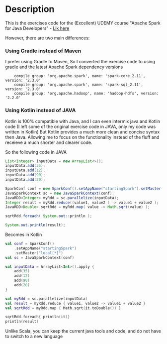 # Description
This is the exercises code for the (Excellent) UDEMY course "Apache Spark for Java Developers"  - [Lik here](https://www.udemy.com/share/100DmqAEQYc1hTQn4=/) 

However, there are two main differences:

### Using Gradle instead of  Maven
I prefer using Gradle to Maven, So I converted the exercise code to using gradle and the latest Apache Spark dependency versions
```
    compile group: 'org.apache.spark', name: 'spark-core_2.11', version: '2.3.0'
    compile group: 'org.apache.spark', name: 'spark-sql_2.11', version: '2.3.0'
    compile group: 'org.apache.hadoop', name: 'hadoop-hdfs', version: '2.2.0'
``` 

### Using Kotlin instead of JAVA
Kotlin is 100% compatible with Java, and I can even intermix java and Kotlin code (I left some of the original exercise code in JAVA, only my code was written in Kotlin)
But Kotlin provides a much more clean and concise syntax then Java.
Allowing me to focus on the functionality instead of the fluff and receieve a much shorter and clearer code.

So the following code in JAVA
```java
List<Integer> inputData = new ArrayList<>();
inputData.add(35);
inputData.add(12);
inputData.add(90);
inputData.add(20);

SparkConf conf = new SparkConf().setAppName("startingSpark").setMaster("local[*]");
JavaSparkContext sc = new JavaSparkContext(conf);
JavaRDD<Integer> myRdd = sc.parallelize(inputData);
Integer result = myRdd.reduce((value1, value2 ) -> value1 + value2 );
JavaRDD<Double> sqrtRdd = myRdd.map( value -> Math.sqrt(value) );

sqrtRdd.foreach( System.out::println );

System.out.println(result);
```

Becomes in Kotlin
```kotlin
val conf = SparkConf()
    .setAppName("startingSpark")
    .setMaster("local[*]")
val sc = JavaSparkContext(conf)

val inputData = ArrayList<Int>().apply {
    add(35)
    add(12)
    add(90)
    add(20)
}

val myRdd = sc.parallelize(inputData)
val result = myRdd.reduce { value1, value2 -> value1 + value2 }
val sqrtRdd = myRdd.map { Math.sqrt(it.toDouble()) }

sqrtRdd.foreach{ println(it)}
println(result)
```

Unlike Scala, you can keep the current java tools and code, and do not have to switch to a new language